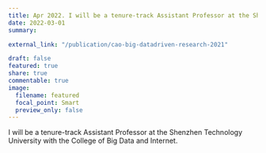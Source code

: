 ```yaml
---
title: Apr 2022. I will be a tenure-track Assistant Professor at the Shenzhen Technology University with the College of Big Data and Internet.
date: 2022-03-01
summary: 

external_link: "/publication/cao-big-datadriven-research-2021"

draft: false
featured: true
share: true
commentable: true
image:
  filename: featured
  focal_point: Smart
  preview_only: false
---
```

I will be a tenure-track Assistant Professor at the Shenzhen Technology University with the College of Big Data and Internet.
